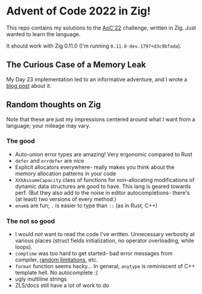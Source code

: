 # Advent of Code 2022 in Zig!

This repo contains my solutions to the [AoC'22](https://adventofcode.com/2022) challenge, written in Zig. Just wanted to learn the language.

It should work with Zig 0.11.0 (I'm running `0.11.0-dev.1797+d3c9bfada`).

## The Curious Case of a Memory Leak
My Day 23 implementation led to an informative adventure, and I wrote a [blog post](https://iamkroot.github.io/blog/zig-memleak) about it.

## Random thoughts on Zig
Note that these are just my impressions centered around what I want from a language; your mileage may vary.

### The good
* Auto-union error types are amazing! Very ergonomic compared to Rust
* `defer` and `errdefer` are nice
* Explicit allocators everywhere- really makes you think about the memory allocation patterns in your code
* `XXXAssumeCapacity` class of functions for non-allocating modifications of dynamic data structures are good to have. This lang is geared towards perf. (But they also add to the noise in editor autocompletions- there's (at least) two versions of every method.)
* `enum`s are fun; `.` is easier to type than `::` (as in Rust, C++)

### The not so good
* I would _not_ want to read the code I've written. Unnecessary verbosity at various places (struct fields initialization, no operator overloading, while loops).
* `comptime` was too hard to get started- bad error messages from compiler, [random limitations](https://github.com/ziglang/zig/issues/6709), etc.
* `format` function seems hacky... In general, `anytype` is reminiscent of C++ template hell. No autocomplete :(
* ugly multiline strings
* ZLS/docs still have a lot of work to do
